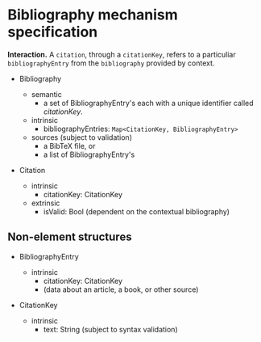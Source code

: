 # Bibliography mechanism specification

**Interaction.** A `citation`, through a `citationKey`, refers to a particuliar
 `bibliographyEntry` from the `bibliography` provided by context.

- Bibliography
  - semantic
    - a set of BibliographyEntry's each with a unique identifier called *citationKey*.
  - intrinsic
    - bibliographyEntries: `Map<CitationKey, BibliographyEntry>`
  - sources (subject to validation)
    - a BibTeX file, or
    - a list of BibliographyEntry's

- Citation
  - intrinsic
    - citationKey: CitationKey
  - extrinsic
    - isValid: Bool (dependent on the contextual bibliography)

## Non-element structures

- BibliographyEntry
  - intrinsic
    - citationKey: CitationKey
    - (data about an article, a book, or other source)

- CitationKey
  - intrinsic
    - text: String (subject to syntax validation)

